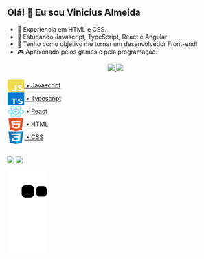 ## Olá! 🤟 Eu sou Vinicius Almeida

- 🔭 Experiencia em HTML e CSS.
- 🌱 Estudando Javascript, TypeScript, React e Angular
- 👾 Tenho como objetivo me tornar um desenvolvedor Front-end!
- 🎮 Apaixonado pelos games e pela programação.
<div align="center">
  <a href="https://github.com/viniciusvlmeidajs">
  <img height="130em" src="https://github-readme-stats.vercel.app/api?username=viniciusalmeidajs&show_icons=true&theme=tokyonight&include_all_commits=true&count_private=true"/>
  <img height="130em" src="https://github-readme-stats.vercel.app/api/top-langs/?username=viniciusalmeidajs&layout=compact&langs_count=7&theme=tokyonight"/>
</div>
<div style="display: inline_block"><br>
 <img align="center" alt="Vini-Js" height="30" width="40" src="https://raw.githubusercontent.com/devicons/devicon/master/icons/javascript/javascript-plain.svg"> • Javascript
<br>
 <img align="center" alt="Vini-Ts" height="30" width="40" src="https://raw.githubusercontent.com/devicons/devicon/master/icons/typescript/typescript-plain.svg"> • Typescript
<br>
 <img align="center" alt="Vini-React" height="30" width="40" src="https://raw.githubusercontent.com/devicons/devicon/master/icons/react/react-original.svg"> • React
<br>
  <img align="center" alt="Vini-HTML" height="30" width="40" src="https://raw.githubusercontent.com/devicons/devicon/master/icons/html5/html5-original.svg"> • HTML
<br>
 <img align="center" alt="Vini-CSS" height="30" width="40" src="https://raw.githubusercontent.com/devicons/devicon/master/icons/css3/css3-original.svg"> • CSS 
<br>
  
 
</div>

##

<div>
 <a href = "mailto:vinialexandre56@gmail.com"><img src="https://img.shields.io/badge/Gmail-D14836?style=for-the-badge&logo=gmail&logoColor=white"></a>
  <a href="https://www.linkedin.com/in/vinicius-almeida-050836155" target="_blank"><img src="https://img.shields.io/badge/-LinkedIn-%230077B5?style=for-the-badge&logo=linkedin&logoColor=white" target="_blank"></a> 
</div>

![Snake animation](https://github.com/viniciusalmeidajs/viniciusalmeidajs/blob/output/github-contribution-grid-snake.svg)
 
